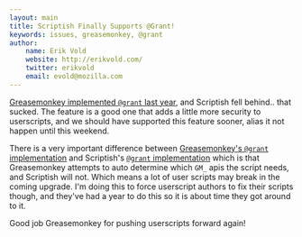 ```yaml
---
layout: main
title: Scriptish Finally Supports @Grant!
keywords: issues, greasemonkey, @grant
author:
    name: Erik Vold
    website: http://erikvold.com/
    twitter: erikvold
    email: evold@mozilla.com
---
```


[Greasemonkey implemented `@grant` last year](http://www.greasespot.net/2012/08/greasemonkey-10-release.html),
and Scriptish fell behind.. that sucked.  The feature is a good one that adds a little more security to
userscripts, and we should have supported this feature sooner, alias it not happen until this weekend.

There is a very important difference between
[Greasemonkey's `@grant` implementation](http://wiki.greasespot.net/@grant)
and
Scriptish's [`@grant` implementation](https://github.com/scriptish/scriptish/wiki/Manual:-Metadata-Block#grant)
which is that Greasemonkey attempts to auto determine which `GM_` apis the script needs, and Scriptish
will not.  Which means a lot of user scripts may break in the coming upgrade.  I'm doing this
to force userscript authors to fix their scripts though, and they've had a year to do this so
it is about time they got around to it.

Good job Greasemonkey for pushing userscripts forward again!
